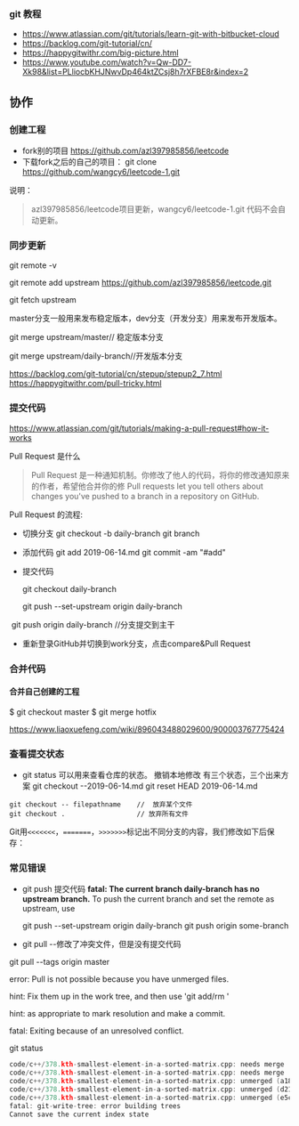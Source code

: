 ###  git 教程
- https://www.atlassian.com/git/tutorials/learn-git-with-bitbucket-cloud
- https://backlog.com/git-tutorial/cn/
- https://happygitwithr.com/big-picture.html
- https://www.youtube.com/watch?v=Qw-DD7-Xk98&list=PLliocbKHJNwvDp464ktZCsj8h7rXFBE8r&index=2
## 协作
### 创建工程
- fork别的项目
  https://github.com/azl397985856/leetcode
- 下载fork之后的自己的项目：
  git clone https://github.com/wangcy6/leetcode-1.git

说明：
> azl397985856/leetcode项目更新，wangcy6/leetcode-1.git 代码不会自动更新。

### 同步更新 


git remote -v

git remote add upstream https://github.com/azl397985856/leetcode.git

git fetch upstream



master分支一般用来发布稳定版本，dev分支（开发分支）用来发布开发版本。



git merge upstream/master// 稳定版本分支

git merge upstream/daily-branch//开发版本分支









https://backlog.com/git-tutorial/cn/stepup/stepup2_7.html
https://happygitwithr.com/pull-tricky.html



### 提交代码
https://www.atlassian.com/git/tutorials/making-a-pull-request#how-it-works

Pull Request 是什么

>Pull Request 是一种通知机制。你修改了他人的代码，将你的修改通知原来的作者，希望他合并你的修
>Pull requests let you tell others about changes you've pushed to a branch in a repository on GitHub.

Pull Request 的流程:

- 切换分支
  git checkout -b daily-branch
  git branch
  
- 添加代码 
  git add 2019-06-14.md 
  git commit  -am "#add"
  
- 提交代码
  
  git checkout daily-branch
  
  git push --set-upstream origin daily-branch

​       git push origin daily-branch //分支提交到主干



- 重新登录GitHub并切换到work分支，点击compare&Pull Request



### 合并代码

#### 合并自己创建的工程



$ git checkout master
$ git merge hotfix

https://www.liaoxuefeng.com/wiki/896043488029600/900003767775424

### 查看提交状态

- git status 可以用来查看仓库的状态。
  撤销本地修改
   有三个状态，三个出来方案
   git checkout  --2019-06-14.md
   git reset HEAD 2019-06-14.md

```
git checkout -- filepathname    //  放弃某个文件
git checkout .                  // 放弃所有文件
```

Git用`<<<<<<<`，`=======`，`>>>>>>>`标记出不同分支的内容，我们修改如下后保存：





### 常见错误

-  git push 提交代码
**fatal: The current branch daily-branch has no upstream branch.**
To push the current branch and set the remote as upstream, use

    git push --set-upstream origin daily-branch
    git push origin some-branch
-  git pull --修改了冲突文件，但是没有提交代码

 git pull --tags origin master

error: Pull is not possible because you have unmerged files.

hint: Fix them up in the work tree, and then use 'git add/rm <file>'

hint: as appropriate to mark resolution and make a commit.

fatal: Exiting because of an unresolved conflict.





git status



```c
code/c++/378.kth-smallest-element-in-a-sorted-matrix.cpp: needs merge
code/c++/378.kth-smallest-element-in-a-sorted-matrix.cpp: needs merge
code/c++/378.kth-smallest-element-in-a-sorted-matrix.cpp: unmerged (a186f7c4def260b570ebb10b91f13dfcf6057488)
code/c++/378.kth-smallest-element-in-a-sorted-matrix.cpp: unmerged (d21d77c38990a42c3a4cefae2425332ccdddb050)
code/c++/378.kth-smallest-element-in-a-sorted-matrix.cpp: unmerged (e5cb840c23bfc5b664f22a8679c460da5cac6173)
fatal: git-write-tree: error building trees
Cannot save the current index state
```

